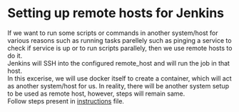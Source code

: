 # Setting up remote hosts for Jenkins

If we want to run some scripts or commands in another system/host for various reasons such as running tasks parellely such as pinging a service to check if service is up or to run scripts parallely, then we use remote hosts to do it.
<br/>
Jenkins will SSH into the configured remote_host and will run the job in that host.
<br/>
In this excerise, we will use docker itself to create a container, which will act as another system/host for us. In reality, there will be another system setup to be used as remote host, however, steps will remain same. 
<br/>
Follow steps present in [instructions](https://github.com/vucchaid/Jenkins-docs/blob/main/remote_hosts/remote_hosts.txt) file.